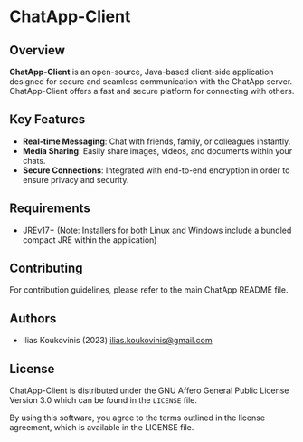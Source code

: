 # ChatApp-Client

[ilias.koukovinis@gmail.com]: https://mail.google.com/mail/u/0/?tab=rm&ogbl#search/ilias.koukovinis%40gmail.com

## Overview

**ChatApp-Client** is an open-source, Java-based client-side application designed for secure and seamless communication with the ChatApp server. ChatApp-Client offers a fast and secure platform for connecting with others.

## Key Features

- **Real-time Messaging**: Chat with friends, family, or colleagues instantly.
- **Media Sharing**: Easily share images, videos, and documents within your chats.
- **Secure Connections**: Integrated with end-to-end encryption in order to ensure privacy and security.

## Requirements

* JREv17+ (Note: Installers for both Linux and Windows include a bundled compact JRE within the application)

## Contributing

For contribution guidelines, please refer to the main ChatApp README file.

## Authors

* Ilias Koukovinis (2023) [ilias.koukovinis@gmail.com]

## License

ChatApp-Client is distributed under the GNU Affero General Public License Version 3.0 which can be found in the `LICENSE` file.

By using this software, you agree to the terms outlined in the license agreement, which is available in the LICENSE file.

